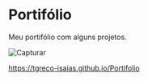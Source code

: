 
# Portifólio

Meu portifólio com alguns projetos.

![Capturar](https://user-images.githubusercontent.com/99854369/191308717-f998f55a-057a-4c7d-b845-eb3e19662dfb.JPG)

https://tgreco-isaias.github.io/Portifolio
